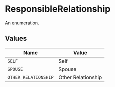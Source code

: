 # ResponsibleRelationship

An enumeration.


## Values

| Name                 | Value                |
| -------------------- | -------------------- |
| `SELF`               | Self                 |
| `SPOUSE`             | Spouse               |
| `OTHER_RELATIONSHIP` | Other Relationship   |